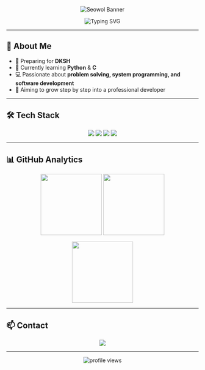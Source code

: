 <!-- Custom Banner -->
<p align="center">
  <img src="https://i.ibb.co/qYFCGP0c/35.png" alt="Seowol Banner" />
</p>

<p align="center">
  <img src="https://readme-typing-svg.herokuapp.com?font=Fira+Code&size=25&duration=3000&pause=1000&color=2C96F7&center=true&vCenter=true&width=600&lines=Hi%2C+I'm+Seowol!;Python+%26+C+Developer;Preparing+for+DKSH;Passionate+about+Problem+Solving;Always+Learning+%26+Growing" alt="Typing SVG" />
</p>

---

## 🙋 About Me
- 🔭 Preparing for **DKSH**
- 🌱 Currently learning **Python** & **C**
- 💻 Passionate about **problem solving, system programming, and software development**
- 🚀 Aiming to grow step by step into a professional developer

---

## 🛠️ Tech Stack
<p align="center">
  <img src="https://img.shields.io/badge/Python-3776AB?style=for-the-badge&logo=python&logoColor=white"/>
  <img src="https://img.shields.io/badge/C-00599C?style=for-the-badge&logo=c&logoColor=white"/>
  <img src="https://img.shields.io/badge/Git-F05032?style=for-the-badge&logo=git&logoColor=white"/>
  <img src="https://img.shields.io/badge/Linux-FCC624?style=for-the-badge&logo=linux&logoColor=black"/>
</p>

---

## 📊 GitHub Analytics
<p align="center">
  <img src="https://github-readme-stats.vercel.app/api?username=seowol-dev&show_icons=true&theme=tokyonight&hide_border=true" height="160"/>
  <img src="https://github-readme-streak-stats.herokuapp.com/?user=seowol-dev&theme=tokyonight&hide_border=true" height="160"/>
</p>

<p align="center">
  <img src="https://github-readme-stats.vercel.app/api/top-langs/?username=seowol-dev&layout=compact&theme=tokyonight&hide_border=true" height="160"/>
</p>

---

## 📫 Contact
<p align="center">
  <a href="mailto:seowol.dev@gmail.com">
    <img src="https://img.shields.io/badge/Email-D14836?style=for-the-badge&logo=gmail&logoColor=white"/>
  </a>
</p>

---

<p align="center">
  <img src="https://komarev.com/ghpvc/?username=seowol-dev&label=Profile%20Views&color=blueviolet&style=for-the-badge" alt="profile views"/>
</p>
